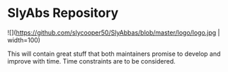 # SlyAbs Repository


![](https://github.com/slycooper50/SlyAbbas/blob/master/logo/logo.jpg | width=100)

This will contain great stuff that both maintainers promise to develop and improve with time.
Time constraints are to be considered.
